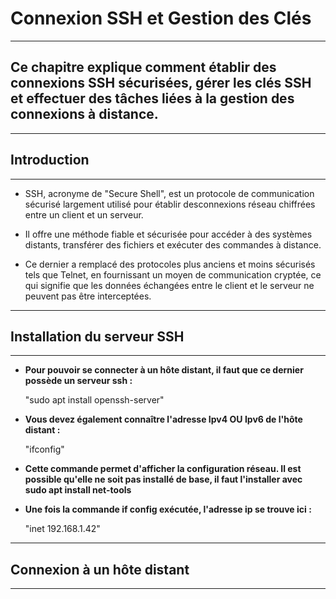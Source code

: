 # **Connexion SSH et Gestion des Clés**
---


## **Ce chapitre explique comment établir des connexions SSH sécurisées, gérer les clés SSH et effectuer des tâches liées à la gestion des connexions à distance.**
---


## **Introduction**
---


* SSH, acronyme de "Secure Shell", est un protocole de communication sécurisé largement utilisé pour établir desconnexions réseau chiffrées entre un client et un serveur. 

* Il offre une méthode fiable et sécurisée pour accéder à des systèmes distants, transférer des fichiers et exécuter des commandes à distance.

* Ce dernier a remplacé des protocoles plus anciens et moins sécurisés tels que Telnet, en fournissant un moyen de communication cryptée, ce qui signifie que les données échangées entre le client et le serveur ne peuvent pas être interceptées.
---


## **Installation du serveur SSH**
---


* **Pour pouvoir se connecter à un hôte distant, il faut que ce dernier possède un serveur ssh :**

    "sudo apt install openssh-server"


* **Vous devez également connaître l'adresse Ipv4 OU Ipv6 de l'hôte distant :**

    "ifconfig"


* **Cette commande permet d'afficher la configuration réseau. Il est possible qu'elle ne soit pas installé de base, il faut l'installer avec sudo apt install net-tools**

* **Une fois la commande if config exécutée, l'adresse ip se trouve ici :**

    "inet 192.168.1.42"
---


## **Connexion à un hôte distant**
---